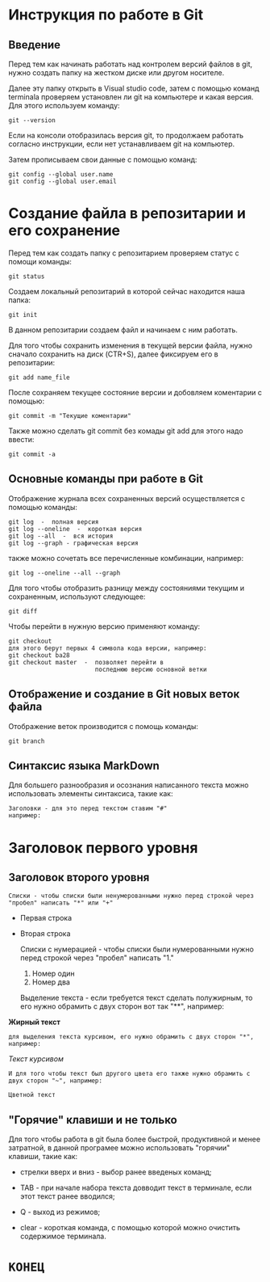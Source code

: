 # Инструкция по работе в Git

## Введение

 Перед тем как начинать работать над контролем версий файлов в git, нужно создать папку на жестком диске или другом носителе.

Далее эту папку открыть в Visual studio code, затем с помощью команд terminala проверяем установлен ли git на компьютере и какая версия. Для этого используем команду:

    git --version

Если на консоли отобразилась версия git, то продолжаем работать согласно инструкции, если нет устанавливаем git на компьютер.

Затем прописываем свои данные с помощью команд:

    git config --global user.name
    git config --global user.email

# Создание файла в репозитарии и его сохранение

Перед тем как создать папку с репозитарием проверяем статус с помощи команды:

    git status

Создаем локальный репозитарий в которой сейчас находится наша папка:

    git init

В данном репозитарии создаем файл и начинаем с ним работать.

Для того чтобы сохранить изменения в текущей версии файла, нужно сначало сохранить на диск (CTR+S), далее фиксируем его в репозитарии:

    git add name_file

После сохраняем текущее состояние версии и добовляем коментарии с помощью:

    git commit -m "Текущие коментарии"

Также можно сделать git commit без комады git add для этого надо ввести:

    git commit -a

## Основные команды при работе в Git

Отображение журнала всех сохраненных версий осуществляется с помощью команды:

    git log  -  полная версия
    git log --oneline  -  короткая версия
    git log --all  -  вся история 
    git log --graph - графическая версия

также можно сочетать все перечисленные комбинации, например:

    git log --oneline --all --graph

Для того чтобы отобразить разницу между состояниями текущим и сохраненным, используют следующее:

    git diff

Чтобы перейти в нужную версию применяют команду:

    git checkout
    для этого берут первых 4 символа кода версии, например:
    git checkout ba28
    git checkout master  -  позволяет перейти в        
                            последнюю версию основной ветки

## Отображение и создание в Git новых веток файла

Отображение веток производится с помощь команды:

    git branch


## Синтаксис языка MarkDown

Для большего разнообразия и осознания написанного текста можно использовать элементы синтаксиса, такие как:

    Заголовки - для это перед текстом ставим "#"
    например:

# Заголовок первого уровня
## Заголовок второго уровня


    Списки - чтобы списки были ненумерованными нужно перед строкой через "пробел" написать "*" или "+"

* Первая строка

+ Вторая строка

    Списки с нумерацией - чтобы списки были нумерованными нужно перед строкой через "пробел" написать "1."

    1. Номер один
    2. Номер два


    Выделение текста - если требуется текст сделать полужирным, то его нужно обрамить с двух сторон вот так "**", например:

**Жирный текст**

    для выделения текста курсивом, его нужно обрамить с двух сторон "*", например:

*Текст курсивом*

    И для того чтобы текст был другого цвета его также нужно обрамить с двух сторон "~", например:

`Цветной текст`

## "Горячие" клавиши и не только

Для того чтобы работа в git была более быстрой, продуктивной и менее затратной, в данной програмее можно использовать "горячии"  клавиши, такие как:

* стрелки вверх и вниз - выбор ранее введеных команд;

* TAB - при начале набора текста довводит текст в терминале, если этот текст ранее вводился;

+ Q - выход из режимов;

+ clear - короткая команда, с помощью которой можно очистить содержимое терминала.

# **`КОНЕЦ`**
